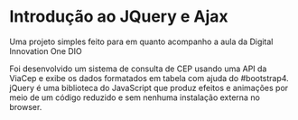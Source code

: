 # Introdução ao JQuery e Ajax
Uma projeto simples feito para em quanto acompanho a aula da Digital Innovation One DIO

Foi desenvolvido um sistema de consulta de CEP usando uma API da ViaCep e exibe os dados formatados em tabela com ajuda do #bootstrap4.
jQuery é uma biblioteca do JavaScript que produz efeitos e animações por meio de um código reduzido e sem nenhuma instalação externa no browser.
